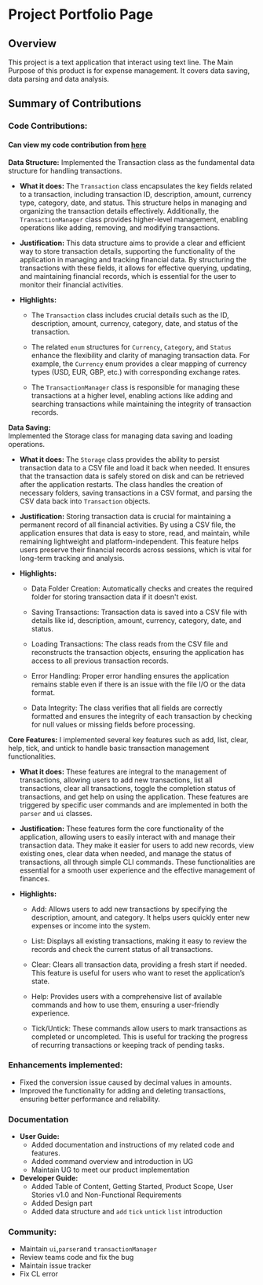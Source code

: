 # Project Portfolio Page 

## Overview
This project is a text application that interact using text line. The Main Purpose of this product is for expense management.
It covers data saving, data parsing and data analysis.

## Summary of Contributions
### Code Contributions: 
#### Can view my code contribution from [here](https://nus-cs2113-ay2425s2.github.io/tp-dashboard/?search=halfentise&breakdown=true)  

**Data Structure:** Implemented the Transaction class as the fundamental data structure for handling transactions.

* **What it does:** The `Transaction` class encapsulates the key fields related to a transaction, including transaction ID, description, amount, currency type, category, date, and status.
This structure helps in managing and organizing the transaction details effectively. Additionally, the `TransactionManager` class provides higher-level management,
enabling operations like adding, removing, and modifying transactions.

* **Justification:** This data structure aims to provide a clear and efficient way to store transaction details, supporting the functionality of the application in managing and tracking financial data.
By structuring the transactions with these fields, it allows for effective querying, updating, and maintaining financial records, which is essential for the user to monitor their financial activities.

* **Highlights:**

    * The `Transaction` class includes crucial details such as the ID, description, amount, currency, category, date, and status of the transaction.

    * The related `enum` structures for `Currency`, `Category`, and `Status` enhance the flexibility and clarity of managing transaction data. For example,
  the `Currency` enum provides a clear mapping of currency types (USD, EUR, GBP, etc.) with corresponding exchange rates.

    * The `TransactionManager` class is responsible for managing these transactions at a higher level, enabling actions like adding and searching transactions while maintaining the integrity of transaction records.

**Data Saving:**  
Implemented the Storage class for managing data saving and loading operations.

* **What it does:** The `Storage` class provides the ability to persist transaction data to a CSV file and load it back when needed. It ensures that the transaction data is safely stored on disk and can be retrieved after the application restarts. The class handles the creation of necessary folders, saving transactions in a CSV format, and parsing the CSV data back into `Transaction` objects.

* **Justification:** Storing transaction data is crucial for maintaining a permanent record of all financial activities. By using a CSV file, the application ensures that data is easy to store, read, and maintain, while remaining lightweight and platform-independent. This feature helps users preserve their financial records across sessions, which is vital for long-term tracking and analysis.

* **Highlights:**

    * Data Folder Creation: Automatically checks and creates the required folder for storing transaction data if it doesn't exist.

    * Saving Transactions: Transaction data is saved into a CSV file with details like id, description, amount, currency, category, date, and status.

    * Loading Transactions: The class reads from the CSV file and reconstructs the transaction objects, ensuring the application has access to all previous transaction records.

    * Error Handling: Proper error handling ensures the application remains stable even if there is an issue with the file I/O or the data format.

    * Data Integrity: The class verifies that all fields are correctly formatted and ensures the integrity of each transaction by checking for null values or missing fields before processing.


**Core Features:**
I implemented several key features such as add, list, clear, help, tick, and untick to handle basic transaction management functionalities.

* **What it does:**
These features are integral to the management of transactions, allowing users to add new transactions, list all transactions, clear all transactions, toggle the completion status of transactions, and get help on using the application. These features are triggered by specific user commands and are implemented in both the `parser` and `ui` classes.

* **Justification:**
These features form the core functionality of the application, allowing users to easily interact with and manage their transaction data. They make it easier for users to add new records, view existing ones, clear data when needed, and manage the status of transactions, all through simple CLI commands. These functionalities are essential for a smooth user experience and the effective management of finances.

* **Highlights:**

    * Add: Allows users to add new transactions by specifying the description, amount, and category. It helps users quickly enter new expenses or income into the system.

    * List: Displays all existing transactions, making it easy to review the records and check the current status of all transactions.

    * Clear: Clears all transaction data, providing a fresh start if needed. This feature is useful for users who want to reset the application’s state.

    * Help: Provides users with a comprehensive list of available commands and how to use them, ensuring a user-friendly experience.

    * Tick/Untick: These commands allow users to mark transactions as completed or uncompleted. This is useful for tracking the progress of recurring transactions or keeping track of pending tasks.

### Enhancements implemented:
* Fixed the conversion issue caused by decimal values in amounts.
* Improved the functionality for adding and deleting transactions, ensuring better performance and reliability.
### Documentation
* **User Guide:**
  * Added documentation and instructions of my related code and features.
  * Added command overview and introduction in UG
  * Maintain UG to meet our product implementation
* **Developer Guide:**
  * Added Table of Content, Getting Started, Product Scope, User Stories v1.0 and Non-Functional Requirements
  * Added Design part
  * Added data structure and `add` `tick` `untick` `list` introduction
### Community:
* Maintain `ui`,`parser`and `transactionManager`
* Review teams code and fix the bug
* Maintain issue tracker
* Fix CL error
